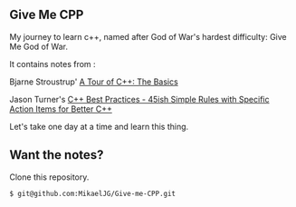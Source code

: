 
## Give Me CPP 

My journey to learn c++, named after God of War's hardest difficulty: Give Me God of War. 

It contains notes from :

Bjarne Stroustrup' [A Tour of C++: The Basics](https://isocpp.org/images/uploads/2-Tour-Basics.pdf)

Jason Turner's [C++ Best Practices - 45ish Simple Rules with Specific Action Items for Better C++](https://leanpub.com/cppbestpractices)

Let's take one day at a time and learn this thing. 

## Want the notes? 

Clone this repository.
```bash
$ git@github.com:MikaelJG/Give-me-CPP.git
```
